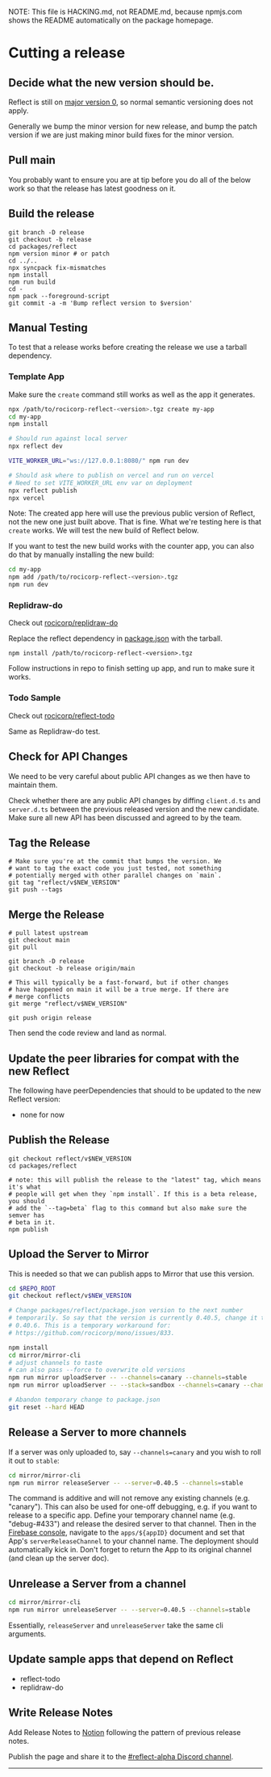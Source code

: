 NOTE: This file is HACKING.md, not README.md, because npmjs.com shows the
README automatically on the package homepage.

# Cutting a release

## Decide what the new version should be.

Reflect is still on [major version 0](https://semver.org/#spec-item-4), so
normal semantic versioning does not apply.

Generally we bump the minor version for new release, and bump the patch version
if we are just making minor build fixes for the minor version.

## Pull main

You probably want to ensure you are at tip before you do all of the below work so that the release has latest goodness on it.

## Build the release

```
git branch -D release
git checkout -b release
cd packages/reflect
npm version minor # or patch
cd ../..
npx syncpack fix-mismatches
npm install
npm run build
cd -
npm pack --foreground-script
git commit -a -m 'Bump reflect version to $version'
```

## Manual Testing

To test that a release works before creating the release we use a tarball dependency.

### Template App

Make sure the `create` command still works as well as the app it generates.

```bash
npx /path/to/rocicorp-reflect-<version>.tgz create my-app
cd my-app
npm install

# Should run against local server
npx reflect dev

VITE_WORKER_URL="ws://127.0.0.1:8080/" npm run dev

# Should ask where to publish on vercel and run on vercel
# Need to set VITE_WORKER_URL env var on deployment
npx reflect publish
npx vercel
```

Note: The created app here will use the previous public version of Reflect, not the
new one just built above. That is fine. What we're testing here is that `create` works.
We will test the new build of Reflect below.

If you want to test the new build works with the counter app, you can also do that by
manually installing the new build:

```bash
cd my-app
npm add /path/to/rocicorp-reflect-<version>.tgz
npm run dev
```

### Replidraw-do

Check out [rocicorp/replidraw-do](https://github.com/rocicorp/replidraw-do)

Replace the reflect dependency in
[package.json](https://github.com/rocicorp/replidraw-do/blob/main/package.json)
with the tarball.

```
npm install /path/to/rocicorp-reflect-<version>.tgz
```

Follow instructions in repo to finish setting up app, and run to make sure it works.

### Todo Sample

Check out [rocicorp/reflect-todo](https://github.com/rocicorp/reflect-todo)

Same as Replidraw-do test.

## Check for API Changes

We need to be very careful about public API changes as we then have to maintain them.

Check whether there are any public API changes by diffing `client.d.ts` and
`server.d.ts` between the previous released version and the new candidate. Make
sure all new API has been discussed and agreed to by the team.

## Tag the Release

```
# Make sure you're at the commit that bumps the version. We
# want to tag the exact code you just tested, not something
# potentially merged with other parallel changes on `main`.
git tag "reflect/v$NEW_VERSION"
git push --tags
```

## Merge the Release

```
# pull latest upstream
git checkout main
git pull

git branch -D release
git checkout -b release origin/main

# This will typically be a fast-forward, but if other changes
# have happened on main it will be a true merge. If there are
# merge conflicts
git merge "reflect/v$NEW_VERSION"

git push origin release
```

Then send the code review and land as normal.

## Update the peer libraries for compat with the new Reflect

The following have peerDependencies that should to be updated to the new Reflect version:

- none for now

## Publish the Release

```
git checkout reflect/v$NEW_VERSION
cd packages/reflect

# note: this will publish the release to the "latest" tag, which means it's what
# people will get when they `npm install`. If this is a beta release, you should
# add the `--tag=beta` flag to this command but also make sure the semver has
# beta in it.
npm publish
```

## Upload the Server to Mirror

This is needed so that we can publish apps to Mirror that use this version.

```bash
cd $REPO_ROOT
git checkout reflect/v$NEW_VERSION

# Change packages/reflect/package.json version to the next number
# temporarily. So say that the version is currently 0.40.5, change it to
# 0.40.6. This is a temporary workaround for:
# https://github.com/rocicorp/mono/issues/833.

npm install
cd mirror/mirror-cli
# adjust channels to taste
# can also pass --force to overwrite old versions
npm run mirror uploadServer -- --channels=canary --channels=stable
npm run mirror uploadServer -- --stack=sandbox --channels=canary --channels=stable

# Abandon temporary change to package.json
git reset --hard HEAD
```

## Release a Server to more channels

If a server was only uploaded to, say `--channels=canary` and you wish to roll it
out to `stable`:

```bash
cd mirror/mirror-cli
npm run mirror releaseServer -- --server=0.40.5 --channels=stable
```

The command is additive and will not remove any existing channels (e.g. "canary").
This can also be used for one-off debugging, e.g. if you want to release to a specific
app. Define your temporary channel name (e.g. "debug-#433") and release the desired server to
that channel. Then in the [Firebase console](https://console.firebase.google.com/project/reflect-mirror-prod/firestore/data/~2Fapps), navigate to the `apps/${appID}` document and set that App's
`serverReleaseChannel` to your channel name. The deployment should automatically kick in.
Don't forget to return the App to its original channel (and clean up the server doc).

## Unrelease a Server from a channel

```bash
cd mirror/mirror-cli
npm run mirror unreleaseServer -- --server=0.40.5 --channels=stable
```

Essentially, `releaseServer` and `unreleaseServer` take the same cli arguments.

## Update sample apps that depend on Reflect

- reflect-todo
- replidraw-do

## Write Release Notes

Add Release Notes to [Notion](https://www.notion.so/replicache/Release-Notes-43b93bd9bf774de6a505247a6e7a3fb8) following the pattern of
previous release notes.

Publish the page and share it to the [#reflect-alpha Discord channel](https://discord.gg/9PzrG5Qv).

---

